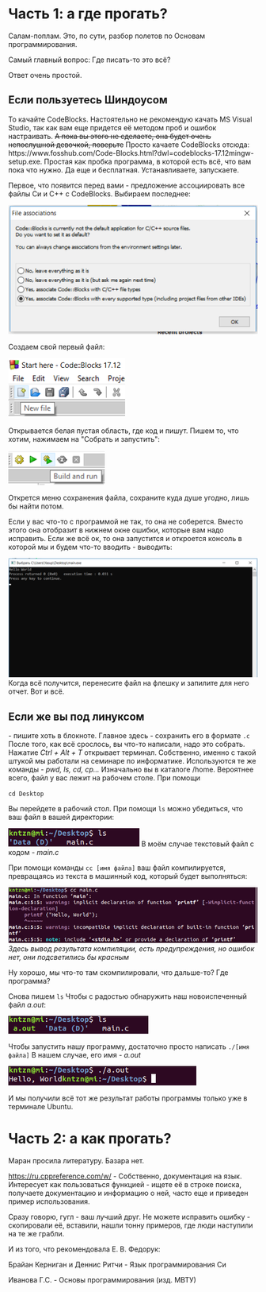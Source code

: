 <h1> Часть 1: а где прогать? </h1>

Салам-поплам. Это, по сути, разбор полетов по Основам программирования.

Самый главный вопрос: 
Где писать-то это всё?

Ответ очень простой.

<h2>Если пользуетесь Шиндоусом</h2> 
То качайте CodeBlocks. Настоятельно не рекомендую качать MS Visual Studio, так как вам еще придется её методом проб и ошибок настраивать. <s>А пока вы этого не сделаете, она будет очень непослушной девочкой, поверьте</s>
Просто качаете CodeBlocks отсюда: https://www.fosshub.com/Code-Blocks.html?dwl=codeblocks-17.12mingw-setup.exe. Простая как пробка программа, в которой есть всё, что вам пока что нужно. Да еще и бесплатная. Устанавливаете, запускаете.

Первое, что появится перед вами - предложение ассоциировать все файлы Си и С++ с CodeBlocks. Выбираем последнее:

<img src = "img/File assoc.png" alt = "Здесь могла быть ваша реклама. На самом деле, здесь должна быть картинка, но что-то сломалось">

Создаем свой первый файл:

<img src = "img/New file.png" alt = "Здесь могла быть ваша реклама. На самом деле, здесь должна быть картинка, но что-то сломалось">

Открывается белая пустая область, где код и пишут. Пишем то, что хотим, нажимаем на "Собрать и запустить":

<img src = "img/Build and run.png" alt = "Здесь могла быть ваша реклама. На самом деле, здесь должна быть картинка, но что-то сломалось">

Открется меню сохранения файла, сохраните куда душе угодно, лишь бы найти потом.

Если у вас что-то с программой не так, то она не соберется. Вместо этого она отобразит в нижнем окне ошибки, которые вам надо исправить. Если же всё ок, то она запустится и откроется консоль в которой мы и будем что-то вводить - выводить:

<img src = "img/Console.png" alt = "Здесь могла быть ваша реклама. На самом деле, здесь должна быть картинка, но что-то сломалось">
Когда всё получится, перенесите файл на флешку и запилите для него отчет. Вот и всё.

</br>

<h2>Если же вы под линуксом</h2> 
- пишите хоть в блокноте. Главное здесь - сохранить его в формате <code>.c</code> После того, как всё срослось, вы что-то написали, надо это собрать. Нажатие <i>Ctrl + Alt + T</i> открывает терминал. Собственно, именно с такой штукой мы работали на семинаре по информатике. Используются те же команды - <i>pwd, ls, cd, cp...</i> Изначально вы в каталоге /home. Вероятнее всего, файл у вас лежит на рабочем столе. При помощи 

<code>cd Desktop</code>
 
Вы перейдете в рабочий стол. При помощи <code>ls</code> можно убедиться, что ваш файл в вашей директории:

<img src = "img/ls0.png" alt = "Здесь могла быть ваша реклама. На самом деле, здесь должна быть картинка, но что-то сломалось">
В моём случае текстовый файл с кодом - <i>main.c</i>

При помощи команды <code>cc [имя файла]</code> ваш файл компилируется, превращаясь из текста в машинный код, который будет выполняться:

<img src = "img/cc.png" alt = "Здесь могла быть ваша реклама. На самом деле, здесь должна быть картинка, но что-то сломалось">
<i>Здесь вывод результата компиляции, есть предупреждения, но ошибок нет, они подсветились бы красным</i>

Ну хорошо, мы что-то там скомпилировали, что дальше-то? Где программа?

Снова пишем <code>ls</code> Чтобы с радостью обнаружить наш новоиспеченный файл <i>a.out</i>:

<img src = "img/ls1.png" alt = "Здесь могла быть ваша реклама. На самом деле, здесь должна быть картинка, но что-то сломалось">

Чтобы запустить нашу программу, достаточно просто написать <code>./[имя файла]</code> В нашем случае, его имя - <i>a.out</i>

<img src = "img/hw.png" alt = "Здесь могла быть ваша реклама. На самом деле, здесь должна быть картинка, но что-то сломалось">

И мы получили всё тот же результат работы программы только уже в терминале Ubuntu.

<h1>Часть 2: a как прогать?</h1>

Маран просила литературу. Базара нет.

https://ru.cppreference.com/w/ - Собственно, документация на язык. Интересует как пользоваться функцией - ищете её в строке поиска, получаете документацию и информацию о ней, часто еще и приведен пример использования. 

Сразу говорю, гугл - ваш лучший друг. Не можете исправить ошибку - скопировали её, вставили, нашли тонну примеров, где люди наступили на те же грабли.

И из того, что рекомендовала Е. В. Федорук:

Брайан Керниган и Деннис Ритчи - Язык программирования Си

Иванова Г.С.                   - Основы программирования (изд. МВТУ)
